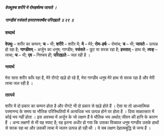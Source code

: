 ##### वेपथुश्च शरीरे मे रोमहर्षश्च जायते ।
##### गाण्डीवं स्त्रंसते हस्तात्त्वक्चैव परिदह्यते ॥ २९ ॥

#### शब्दार्थ

**वेपथुः** – शरीर का कम्पन; **च** – भी; **शरीरे** – शरीर  में; **मे** – मेरे; **रोम-हर्षः** – रोमांच; **च** – भी; **जायते** – उत्पन्न हो रहा है;  **गाण्डीवम्** – अर्जुन का धनुष; गाण्डीव; **स्त्रंसते** – छूट या सरक रहा है;  **हस्तात्** – हाथ से; **त्वक्** – त्वचा; **च** – भी; **एव** – निश्चय ही; **परिदह्यते** – जल रही है ।

#### भावार्थ

मेरा सारा शरीर काँप रहा है, मेरे रोंगटे खड़े हो रहे हैं, मेरा गाण्डीव धनुष मेरे हाथ से सरक रहा है और मेरी त्वचा जल रही है ।

#### तात्पर्य

शरीर में दो प्रकार का कम्पन होता है और रोंगटे भी दो प्रकार से खड़े होते हैं । ऐसा या तो आध्यात्मिक परमानन्द के समय या भौतिक परिस्थितियों में अत्यधिक भय उत्पन्न होने पर होता है । दिव्य साक्षात्कार में कोई भय नहीं होता । इस अवस्था में अर्जुन के जो लक्षण हैं वे भौतिक भय अर्थात् जीवन की हानि के कारण हैं । अन्य लक्षणों से भी यह स्पष्ट है; वह इतना अधीर हो गया कि उसका विख्यात धनुष गाण्डीव उसके हाथों से सरक रहा था और उसकी त्वचा में जलन उत्पन्न हो रही थी । ये सब लक्षण देहात्मबुद्धि से जन्य हैं ।